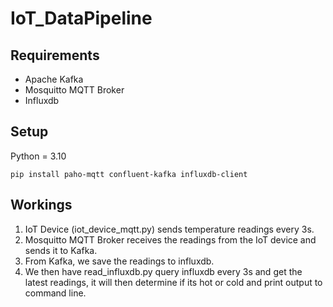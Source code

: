 # IoT_DataPipeline

## Requirements 
- Apache Kafka
- Mosquitto MQTT Broker
- Influxdb

## Setup 
Python = 3.10
```
pip install paho-mqtt confluent-kafka influxdb-client
```

## Workings
1. IoT Device (iot_device_mqtt.py) sends temperature readings every 3s.
2. Mosquitto MQTT Broker receives the readings from the IoT device and sends it to Kafka.
3. From Kafka, we save the readings to influxdb.
4. We then have read_influxdb.py query influxdb every 3s and get the latest readings, it will then determine if its hot or cold and print output to command line.